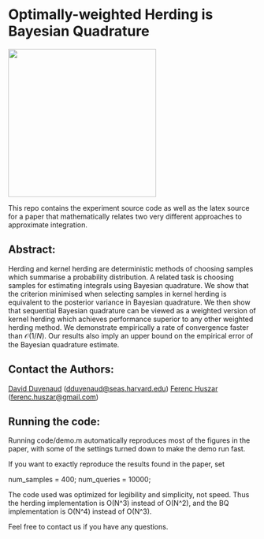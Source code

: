 Optimally-weighted Herding is Bayesian Quadrature
=============

<img src="https://raw.githubusercontent.com/duvenaud/herding-paper/paper/figures/lovers2.png" width="300">

This repo contains the experiment source code as well as the latex source for a paper that mathematically relates two very different approaches to approximate integration.

Abstract:
---------

Herding and kernel herding are deterministic methods of choosing samples which summarise a probability distribution.  A related task is choosing samples for estimating integrals using Bayesian quadrature.  We show that the criterion minimised when selecting samples in kernel herding is equivalent to the posterior variance in Bayesian quadrature.  We then show that sequential Bayesian quadrature can be viewed as a weighted version of kernel herding which achieves performance superior to any other weighted herding method. We demonstrate empirically a rate of convergence faster than $\mathcal{O}(1/N)$.  Our results also imply an upper bound on the empirical error of the Bayesian quadrature estimate.

Contact the Authors:
------------------
[David Duvenaud](http://mlg.eng.cam.ac.uk/duvenaud/) (dduvenaud@seas.harvard.edu)
[Ferenc Huszar](http://mlg.eng.cam.ac.uk/ferenc/) (ferenc.huszar@gmail.com)

Running the code:
-------------------------
Running code/demo.m automatically reproduces most of the figures in the paper,
with some of the settings turned down to make the demo run fast.

If you want to exactly reproduce the results found in the paper, set

num_samples = 400;
num_queries = 10000;

The code used was optimized for legibility and simplicity, not speed.
Thus the herding implementation is O(N^3) instead of O(N^2), and the BQ implementation is O(N^4) instead of O(N^3).

Feel free to contact us if you have any questions.

